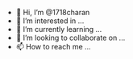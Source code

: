- 👋 Hi, I’m @1718charan
- 👀 I’m interested in ...
- 🌱 I’m currently learning ...
- 💞️ I’m looking to collaborate on ...
- 📫 How to reach me ...

<!---
1718charan/1718charan is a ✨ special ✨ repository because its `README.md` (this file) appears on your GitHub profile.
You can click the Preview link to take a look at your changes.
--->

